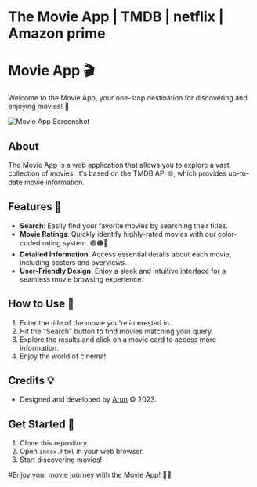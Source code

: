 # The Movie App | TMDB | netflix | Amazon prime

# Movie App 🎬

Welcome to the Movie App, your one-stop destination for discovering and enjoying movies! 🍿

![Movie App Screenshot](https://encrypted-tbn0.gstatic.com/images?q=tbn:ANd9GcQILXTmnIyluYNepSQEjQGF70rIr2pmTQpiPA&usqp=CAU)

## About
The Movie App is a web application that allows you to explore a vast collection of movies. It's based on the TMDB API 🌐, which provides up-to-date movie information.

## Features 🚀
- **Search**: Easily find your favorite movies by searching their titles.
- **Movie Ratings**: Quickly identify highly-rated movies with our color-coded rating system. 🟢🟠🔴
- **Detailed Information**: Access essential details about each movie, including posters and overviews.
- **User-Friendly Design**: Enjoy a sleek and intuitive interface for a seamless movie browsing experience.

## How to Use 🤔
1. Enter the title of the movie you're interested in.
2. Hit the "Search" button to find movies matching your query.
3. Explore the results and click on a movie card to access more information.
4. Enjoy the world of cinema!

## Credits 💡
- Designed and developed by [Arun](https://savagearun.github.io/web6) © 2023.

## Get Started 🏁
1. Clone this repository.
2. Open `index.html` in your web browser.
3. Start discovering movies!

#Enjoy your movie journey with the Movie App! 🍿✨
